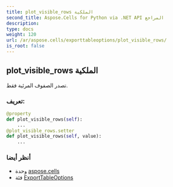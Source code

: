 ```yaml
---
title: plot_visible_rows الملكية
second_title: Aspose.Cells for Python via .NET API المراجع
description:
type: docs
weight: 120
url: /ar/aspose.cells/exporttableoptions/plot_visible_rows/
is_root: false
---
```

##  plot_visible_rows الملكية

تصدر الصفوف المرئية فقط.
###  تعريف:
```python
@property
def plot_visible_rows(self):
    ...
@plot_visible_rows.setter
def plot_visible_rows(self, value):
    ...
```

###  أنظر أيضا
* وحدة [aspose.cells](../../)
* فئة [ExportTableOptions](/cells/python-net/ar/aspose.cells/exporttableoptions)
